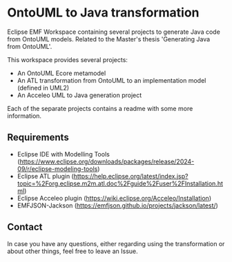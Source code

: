 # OntoUML to Java transformation

Eclipse EMF Workspace containing several projects to generate Java code from OntoUML models.
Related to the Master's thesis 'Generating Java from OntoUML'.

This workspace provides several projects:
- An OntoUML Ecore metamodel
- An ATL transformation from OntoUML to an implementation model (defined in UML2)
- An Acceleo UML to Java generation project

Each of the separate projects contains a readme with some more information.

## Requirements
- Eclipse IDE with Modelling Tools (https://www.eclipse.org/downloads/packages/release/2024-09/r/eclipse-modeling-tools)
- Eclipse ATL plugin (https://help.eclipse.org/latest/index.jsp?topic=%2Forg.eclipse.m2m.atl.doc%2Fguide%2Fuser%2FInstallation.html)
- Eclipse Acceleo plugin (https://wiki.eclipse.org/Acceleo/Installation)
- EMFJSON-Jackson (https://emfjson.github.io/projects/jackson/latest/)

## Contact

In case you have any questions, either regarding using the transformation or about other things, feel free to leave an Issue.



